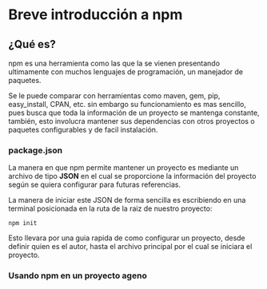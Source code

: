 # Breve introducción a npm

## ¿Qué es?

npm es una herramienta como las que la se vienen presentando ultimamente con muchos lenguajes de programación, un manejador de paquetes. 

Se le puede comparar con herramientas como maven, gem, pip, easy\_install, CPAN, etc. sin embargo su funcionamiento es mas sencillo, pues busca que toda la información de un proyecto se mantenga constante, también, esto involucra mantener sus dependencias con otros proyectos o paquetes configurables y de facil instalación.

### package.json

La manera en que npm permite mantener un proyecto es mediante un archivo de tipo **JSON** en el cual se proporcione la información del proyecto según se quiera configurar para futuras referencias.

La manera de iniciar este JSON de forma sencilla es escribiendo en una terminal posicionada en la ruta de la raiz de nuestro proyecto:

`npm init`

Esto llevara por una guia rapida de como configurar un proyecto, desde definir quien es el autor, hasta el archivo principal por el cual se iniciara el proyecto.

### Usando npm en un proyecto ageno

